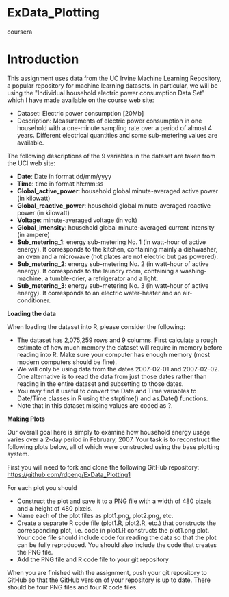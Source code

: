 # ExData_Plotting
coursera
# Introduction

This assignment uses data from the UC Irvine Machine Learning Repository, a popular repository for machine learning datasets. In particular, we will be using the "Individual household electric power consumption Data Set" which I have made available on the course web site:
* Dataset: Electric power consumption [20Mb]
* Description: Measurements of electric power consumption in one household with a one-minute sampling rate over a period of almost 4 years. Different electrical quantities and some sub-metering values are available.

The following descriptions of the 9 variables in the dataset are taken from the UCI web site:
* **Date**: Date in format dd/mm/yyyy
* **Time**: time in format hh:mm:ss
* **Global_active_power**: household global minute-averaged active power (in kilowatt)
* **Global_reactive_power**: household global minute-averaged reactive power (in kilowatt)
* **Voltage**: minute-averaged voltage (in volt)
* **Global_intensity**: household global minute-averaged current intensity (in ampere)
* **Sub_metering_1**: energy sub-metering No. 1 (in watt-hour of active energy). It corresponds to the kitchen, containing mainly a dishwasher, an oven and a microwave (hot plates are not electric but gas powered).
* **Sub_metering_2**: energy sub-metering No. 2 (in watt-hour of active energy). It corresponds to the laundry room, containing a washing-machine, a tumble-drier, a refrigerator and a light.
* **Sub_metering_3**: energy sub-metering No. 3 (in watt-hour of active energy). It corresponds to an electric water-heater and an air-conditioner.

**Loading the data**

When loading the dataset into R, please consider the following:
* The dataset has 2,075,259 rows and 9 columns. First calculate a rough estimate of how much memory the dataset will require in memory before reading into R. Make sure your computer has enough memory (most modern computers should be fine).
* We will only be using data from the dates 2007-02-01 and 2007-02-02. One alternative is to read the data from just those dates rather than reading in the entire dataset and subsetting to those dates.
* You may find it useful to convert the Date and Time variables to Date/Time classes in R using the strptime() and as.Date() functions.
* Note that in this dataset missing values are coded as ?.

**Making Plots**

Our overall goal here is simply to examine how household energy usage varies over a 2-day period in February, 2007. Your task is to reconstruct the following plots below, all of which were constructed using the base plotting system.

First you will need to fork and clone the following GitHub repository: https://github.com/rdpeng/ExData_Plotting1

For each plot you should
* Construct the plot and save it to a PNG file with a width of 480 pixels and a height of 480 pixels.
* Name each of the plot files as plot1.png, plot2.png, etc.
* Create a separate R code file (plot1.R, plot2.R, etc.) that constructs the corresponding plot, i.e. code in plot1.R constructs the plot1.png plot. Your code file should include code for reading the data so that the plot can be fully reproduced. You should also include the code that creates the PNG file.
* Add the PNG file and R code file to your git repository

When you are finished with the assignment, push your git repository to GitHub so that the GitHub version of your repository is up to date. There should be four PNG files and four R code files.

